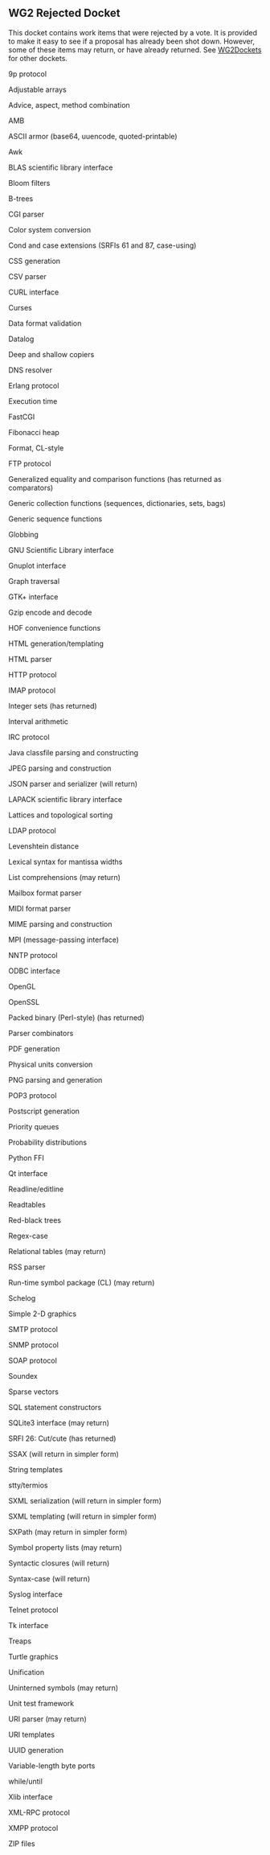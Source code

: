 ## WG2 Rejected Docket

This docket contains work items that were rejected by a vote.  It is provided to make it easy to see if a proposal has already been shot down.  However, some of these items may return, or have already returned.  See [WG2Dockets](WG2Dockets.md) for other dockets.

9p protocol

Adjustable arrays

Advice, aspect, method combination

AMB

ASCII armor (base64, uuencode, quoted-printable)

Awk

BLAS scientific library interface

Bloom filters

B-trees

CGI parser

Color system conversion

Cond and case extensions (SRFIs 61 and 87, case-using)

CSS generation

CSV parser

CURL interface

Curses

Data format validation

Datalog

Deep and shallow copiers

DNS resolver

Erlang protocol

Execution time

FastCGI

Fibonacci heap

Format, CL-style

FTP protocol

Generalized equality and comparison functions (has returned as comparators)

Generic collection functions (sequences, dictionaries, sets, bags)

Generic sequence functions

Globbing

GNU Scientific Library interface

Gnuplot interface

Graph traversal

GTK+ interface

Gzip encode and decode

HOF convenience functions

HTML generation/templating

HTML parser

HTTP protocol

IMAP protocol

Integer sets (has returned)

Interval arithmetic

IRC protocol

Java classfile parsing and constructing

JPEG parsing and construction

JSON parser and serializer (will return)

LAPACK scientific library interface

Lattices and topological sorting

LDAP protocol

Levenshtein distance

Lexical syntax for mantissa widths

List comprehensions (may return)

Mailbox format parser

MIDI format parser

MIME parsing and construction

MPI (message-passing interface)

NNTP protocol

ODBC interface

OpenGL

OpenSSL

Packed binary (Perl-style) (has returned)

Parser combinators

PDF generation

Physical units conversion

PNG parsing and generation

POP3 protocol

Postscript generation

Priority queues

Probability distributions

Python FFI

Qt interface

Readline/editline

Readtables

Red-black trees

Regex-case

Relational tables (may return)

RSS parser

Run-time symbol package (CL) (may return)

Schelog

Simple 2-D graphics

SMTP protocol

SNMP protocol

SOAP protocol

Soundex

Sparse vectors

SQL statement constructors

SQLite3 interface (may return)

SRFI 26: Cut/cute (has returned)

SSAX (will return in simpler form)

String templates

stty/termios

SXML serialization  (will return in simpler form)

SXML templating  (will return in simpler form)

SXPath  (may return in simpler form)

Symbol property lists (may return)

Syntactic closures (will return)

Syntax-case (will return)

Syslog interface

Telnet protocol

Tk interface

Treaps

Turtle graphics

Unification

Uninterned symbols (may return)

Unit test framework

URI parser (may return)

URI templates

UUID generation

Variable-length byte ports

while/until

Xlib interface

XML-RPC protocol

XMPP protocol

ZIP files
